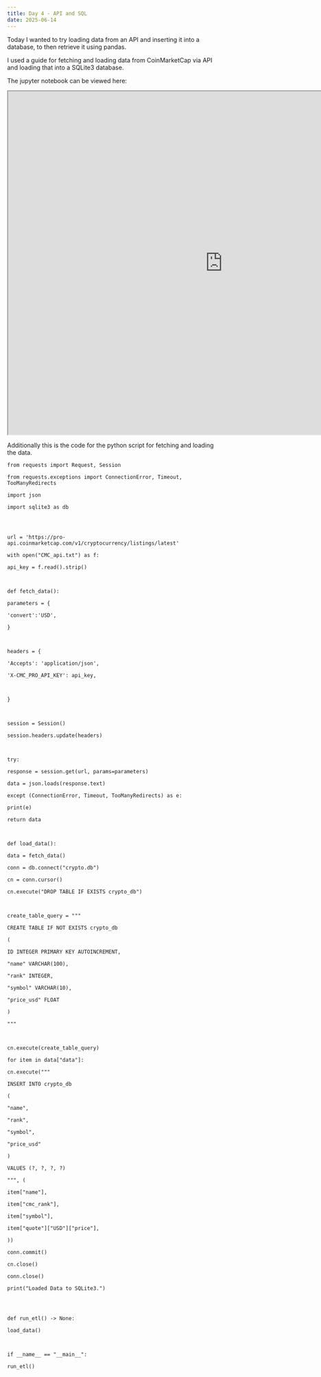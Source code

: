 ```yaml
---
title: Day 4 - API and SQL
date: 2025-06-14
---
```

Today I wanted to try loading data from an API and inserting it into a database, to then retrieve it using pandas.

I used a guide for fetching and loading data from CoinMarketCap via API and loading that into a SQLite3 database.

The jupyter notebook can be viewed here:
<iframe 
width=1000px
height=800px
src="https://nbviewer.org/github/Lokopu/1000daysofcoding/blob/main/daily-projects/day4_20250614/Day%204%20-%20API%20and%20Database%20insert.ipynb">
</iframe>

Additionally this is the code for the python script for fetching and loading the data.
```
from requests import Request, Session

from requests.exceptions import ConnectionError, Timeout, TooManyRedirects

import json

import sqlite3 as db

  
  

url = 'https://pro-api.coinmarketcap.com/v1/cryptocurrency/listings/latest'

with open("CMC_api.txt") as f:

api_key = f.read().strip()

  

def fetch_data():

parameters = {

'convert':'USD',

}

  

headers = {

'Accepts': 'application/json',

'X-CMC_PRO_API_KEY': api_key,

  

}

  

session = Session()

session.headers.update(headers)

  

try:

response = session.get(url, params=parameters)

data = json.loads(response.text)

except (ConnectionError, Timeout, TooManyRedirects) as e:

print(e)

return data

  

def load_data():

data = fetch_data()

conn = db.connect("crypto.db")

cn = conn.cursor()

cn.execute("DROP TABLE IF EXISTS crypto_db")

  

create_table_query = """

CREATE TABLE IF NOT EXISTS crypto_db

(

ID INTEGER PRIMARY KEY AUTOINCREMENT,

"name" VARCHAR(100),

"rank" INTEGER,

"symbol" VARCHAR(10),

"price_usd" FLOAT

)

"""

  

cn.execute(create_table_query)

for item in data["data"]:

cn.execute("""

INSERT INTO crypto_db

(

"name",

"rank",

"symbol",

"price_usd"

)

VALUES (?, ?, ?, ?)

""", (

item["name"],

item["cmc_rank"],

item["symbol"],

item["quote"]["USD"]["price"],

))

conn.commit()

cn.close()

conn.close()

print("Loaded Data to SQLite3.")

  
  

def run_etl() -> None:

load_data()

  

if __name__ == "__main__":

run_etl()


```

